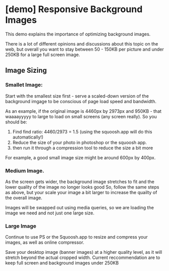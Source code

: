 # [demo] Responsive Background Images

This demo explains the importance of optimizing background images.

There is a lot of different opinions and discussions about this topic on the web, but overall you want to stay between 50 - 150KB per picture and under 250KB for a large full screen image.

## Image Sizing

### Smallet Image:

Start with the smallest size first - serve a scaled-down version of the background imgage to be conscious of page load speed and bandwidth.

As an example, if the original image is 4460px by 2973px and 950KB - that waaaayyyyy to large to load on small screens (any screen really). So you should be:
1. Find find ratio: 4460/2973 = 1.5 (using the squoosh.app will do this automatically!)
2. Reduce the size of your photo in photoshop or the squoosh app.
3. then run it through a compression tool to reduce the size a bit more

For example, a good small image size might be around 600px by 400px. 

### Medium Image.

As the screen gets wider, the background image stretches to fit and the lower quality of the image no longer looks good So, follow the same steps as above, but your scale your image a bit larger to increase the quailty of the overall image. 

Images will be swapped out using media queries, so we are loading the image we need and not just one large size.

### Large Image

Continue to use PS or the Squoosh.app to resize and compress your images, as well as online compressor.

Save your desktop image (banner images) at a higher quality level, as it will stretch beyond the actual cropped width. Current reccommendation are to keep full screen and background images under 250KB





